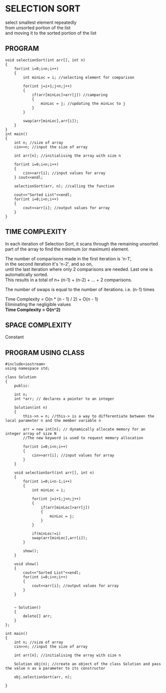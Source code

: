 # SELECTION SORT  

select smallest element repeatedly <br>
from unsorted portion of the list <br>
and moving it to the sorted portion of the list

## PROGRAM

```
void selectionSort(int arr[], int n)
{
    for(int i=0;i<n;i++)
    {
        int minLoc = i; //selecting element for comparison
        
        for(int j=i+1;j<n;j++)
        {
            if(arr[minLoc]>arr[j]) //camparing
            {
                minLoc = j; //updating the minLoc to j
            }
        }
        
        swap(arr[minLoc],arr[i]);
    }
}
int main()
{
    int n; //size of array
    cin>>n; //input the size of array
    
    int arr[n]; //initialising the array with size n
    
    for(int i=0;i<n;i++)
    {
        cin>>arr[i]; //input values for array
    } cout<<endl;
    
    selectionSort(arr, n); //calling the function
    
    cout<<"Sorted List"<<endl;
    for(int i=0;i<n;i++)
    {
        cout<<arr[i]; //output values for array
    }
}
```

## TIME COMPLEXITY

In each iteration of Selection Sort, it scans through the remaining unsorted part of the array to find the minimum (or maximum) element. 

The number of comparisons made in the first iteration is 'n-1', <br>
in the second iteration it's 'n-2', and so on, <br>
until the last iteration where only 2 comparisons are needed. Last one is automatically sorted. <br>
This results in a total of n+ (n-1) + (n-2) + ... + 2 comparisons.

The number of swaps is equal to the number of iterations. i.e. (n-1) times

Time Complexity = O(n * (n - 1) / 2) + O(n - 1) <br>
Eliminating the negligible values <br>
**Time Complexity = O(n^2)**

## SPACE COMPLEXITY 
Constant


## PROGRAM USING CLASS

```
#include<iostream>
using namespace std;

class Solution
{
    public:
    
    int n;
    int *arr; // declares a pointer to an integer
    
    Solution(int n)
    {
        this->n = n; //this-> is a way to differentiate between the local parameter n and the member variable n
        
        arr = new int[n]; // dynamically allocate memory for an integer array of size N
        //The new keyword is used to request memory allocation
        
        for(int i=0;i<n;i++)
        {
            cin>>arr[i]; //input values for array
        } 
    }
    
    void selectionSort(int arr[], int n)
    {
        for(int i=0;i<n-1;i++)
        {
            int minLoc = i;
            
            for(int j=i+1;j<n;j++)
            {
                if(arr[minLoc]>arr[j])
                {
                    minLoc = j;
                }
            }
            
            if(minLoc!=i)
            swap(arr[minLoc],arr[i]);
        }
        
        show();
    }
    
    void show()
    {
        cout<<"Sorted List"<<endl;
        for(int i=0;i<n;i++)
        {
            cout<<arr[i]; //output values for array
        }
    }

    
    ~ Solution()
    {
        delete[] arr;
    }
};

int main()
{
    int n; //size of array
    cin>>n; //input the size of array
    
    int arr[n]; //initialising the array with size n
    
    Solution obj(n); //create an object of the class Solution and pass the value n as a parameter to its constructor
    
    obj.selectionSort(arr, n);
    
}
```
